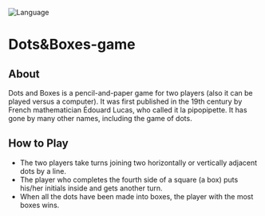 ![Language](https://img.shields.io/badge/language-C%20-red.svg)

# Dots&Boxes-game
## About
Dots and Boxes is a pencil-and-paper game for two players (also it can be played versus a computer). It was first published in the 19th century by French mathematician Édouard Lucas, who called it la pipopipette. It has gone by many other names, including the game of dots.

## How to Play
* The two players take turns joining two horizontally or vertically adjacent dots by a line.
* The player who completes the fourth side of a square (a box) puts his/her initials inside and gets another turn.
* When all the dots have been made into boxes, the player with the most boxes wins.
